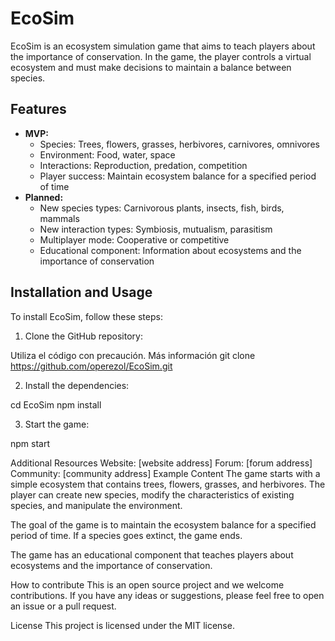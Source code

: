 # EcoSim

EcoSim is an ecosystem simulation game that aims to teach players about the importance of conservation. 
In the game, the player controls a virtual ecosystem and must make decisions to maintain a balance between species.

## Features

* **MVP:**
    * Species: Trees, flowers, grasses, herbivores, carnivores, omnivores
    * Environment: Food, water, space
    * Interactions: Reproduction, predation, competition
    * Player success: Maintain ecosystem balance for a specified period of time
* **Planned:**
    * New species types: Carnivorous plants, insects, fish, birds, mammals
    * New interaction types: Symbiosis, mutualism, parasitism
    * Multiplayer mode: Cooperative or competitive
    * Educational component: Information about ecosystems and the importance of conservation

## Installation and Usage

To install EcoSim, follow these steps:

1. Clone the GitHub repository:

Utiliza el código con precaución. Más información
git clone https://github.com/operezol/EcoSim.git


2. Install the dependencies:

cd EcoSim
npm install


3. Start the game:

npm start

Additional Resources
Website: [website address]
Forum: [forum address]
Community: [community address]
Example Content
The game starts with a simple ecosystem that contains trees, flowers, grasses, and herbivores. The player can create new species, modify the characteristics of existing species, and manipulate the environment.

The goal of the game is to maintain the ecosystem balance for a specified period of time. If a species goes extinct, the game ends.

The game has an educational component that teaches players about ecosystems and the importance of conservation.

How to contribute
This is an open source project and we welcome contributions. If you have any ideas or suggestions, please feel free to open an issue or a pull request.

License
This project is licensed under the MIT license.